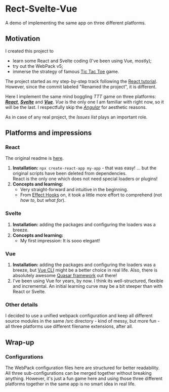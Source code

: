 # Rect-Svelte-Vue

A demo of implementing the same app on three different platforms.

## Motivation
I created this project to
   * learn some React and Svelte coding (I've been using Vue, mostly);
   * try out the WebPack v5;
   * immerse the strategy of famous 
     [Tic Tac Toe](https://en.wikipedia.org/wiki/Tic-tac-toe) game.

The project started as my step-by-step track following the
[React tutorial](https://reactjs.org/tutorial/tutorial.html). However, since the commit
labeled "Renamed the project", it is different.

Here I implement the same mind boggling _TTT_ game on three platforms:
[_**React**_](https://reactjs.org/), [**_Svelte_**](https://svelte.dev/) and 
[_**Vue**_](https://vuejs.org/).
_Vue_ is the only one I am familiar with right now, so it will be the last.
I respectfully skip the [_Angular_](https://angularjs.org/) for aesthetic reasons.

As in case of any real project, the _Issues list_ plays an important role.

## Platforms and impressions

### React
The original readme is [here](doc/react.md).

1. **Installation:** `npx create-react-app my-app` - that was easy!
   ... but the original scripts have been deleted from dependencies.<br />
   React is the only one which does not need special loaders or plugins!
1. **Concepts and learning:**
   - Very straight-forward and intuitive in the beginning.
   - From [Effect Hooks](https://reactjs.org/docs/hooks-effect.html) on,
   it took a little more effort to comprehend (not _how to_, but _what for_).

### Svelte
1. **Installation:** adding the packages and configuring the loaders was a breeze.
1. **Concepts and learning:**
   - My first impression: It is sooo elegant!

### Vue
1. **Installation:** adding the packages and configuring the loaders was a breeze,
   but [Vue CLI](https://github.com/vuejs/vue-cli) might be a better choice in real life.
   Also, there is absolutely awesome [Quasar framework](https://quasar.dev/) out there!
1. I've been using Vue for years, by now. I think its well-structured, flexible and incremental.
An initial learning curve may be a bit steeper than with React or Svelte.

### Other details
I decided to use a unified webpack configuration and keep all different source modules
in the same /src directory - kind of messy, but more fun - all three platforms use different
filename extensions, after all.

## Wrap-up
### Configurations
The WebPack configuration files here are structured for better readability.
All three sub-configurations can be merged together without breaking anything.
However, it's just a fun game here and using those three different platforms
together in the same app is no smart idea in real life.
